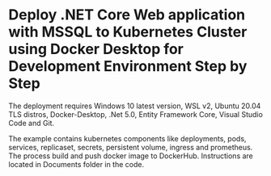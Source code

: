 # Deploy .NET Core Web application with MSSQL to Kubernetes Cluster using Docker Desktop for Development Environment Step by Step
The deployment requires Windows 10 latest version, WSL v2,
Ubuntu 20.04 TLS distros, Docker-Desktop,
.Net 5.0, Entity Framework Core, Visual Studio Code
and Git.

The example contains kubernetes components like deployments,
pods, services, replicaset, secrets, persistent volume, ingress and
prometheus. The process build and push docker image to DockerHub. 
Instructions are located in Documents folder in the code.

